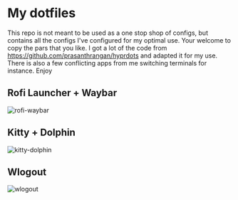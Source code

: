 # My dotfiles

This repo is not meant to be used as a one stop shop of configs, but contains all the configs I've configured for my optimal use. Your welcome to copy the pars that you like. I got a lot of the code from https://github.com/prasanthrangan/hyprdots and adapted it for my use. There is also a few conflicting apps from me switching terminals for instance. Enjoy

## Rofi Launcher + Waybar

![rofi-waybar](https://cloud-7oowzj54x-hack-club-bot.vercel.app/0image.png)

## Kitty + Dolphin

![kitty-dolphin](https://cloud-8vn682tgd-hack-club-bot.vercel.app/0image.png)

## Wlogout

![wlogout](https://cloud-coojqu7ib-hack-club-bot.vercel.app/0image.png)
